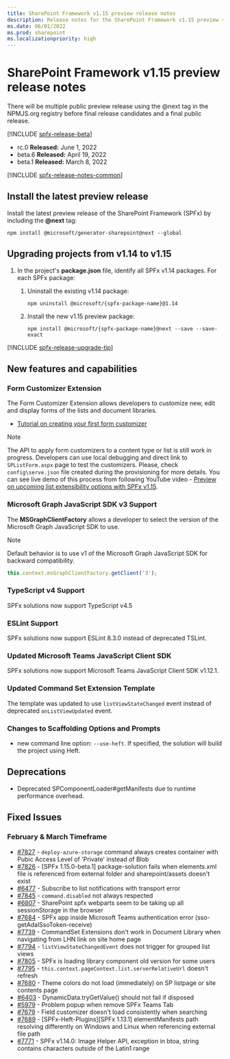 ```yaml
---
title: SharePoint Framework v1.15 preview release notes
description: Release notes for the SharePoint Framework v1.15 preview release
ms.date: 06/01/2022
ms.prod: sharepoint
ms.localizationpriority: high
---
```

# SharePoint Framework v1.15 preview release notes

There will be multiple public preview release using the @next tag in the NPMJS.org registry before final release candidates and a final public release.

[!INCLUDE [spfx-release-beta](../../includes/snippets/spfx-release-beta.md)]

- rc.0 **Released:** June 1, 2022
- beta.6 **Released:** April 19, 2022
- beta.1 **Released:**  March 8, 2022

[!INCLUDE [spfx-release-notes-common](../../includes/snippets/spfx-release-notes-common.md)]

## Install the latest preview release

Install the latest preview release of the SharePoint Framework (SPFx) by including the **@next** tag:

```console
npm install @microsoft/generator-sharepoint@next --global
```

## Upgrading projects from v1.14 to v1.15

1. In the project's **package.json** file, identify all SPFx v1.14 packages. For each SPFx package:
    1. Uninstall the existing v1.14 package:

        ```console
        npm uninstall @microsoft/{spfx-package-name}@1.14
        ```

    2. Install the new v1.15 preview package:

        ```console
        npm install @microsoft/{spfx-package-name}@next --save --save-exact
        ```

[!INCLUDE [spfx-release-upgrade-tip](../../includes/snippets/spfx-release-upgrade-tip.md)]

## New features and capabilities

### Form Customizer Extension

The Form Customizer Extension allows developers to customize new, edit and display forms of the lists and document libraries. 

* [Tutorial on creating your first form customizer](extensions/get-started/building-form-customizer.md)

> [!NOTE]
> The API to apply form customizers to a content type or list is still work in progress. 
> Developers can use local debugging and direct link to `SPListForm.aspx` page to test the customizers.
> Please, check `config\serve.json` file created during the provisioning for more details.
> You can see live demo of this process from following YouTube video - [Preview on upcoming list extensibility options with SPFx v1.15](https://www.youtube.com/watch?v=90DWB9hjo-k).

### Microsoft Graph JavaScript SDK v3 Support

The **MSGraphClientFactory** allows a developer to select the version of the Microsoft Graph JavaScript SDK to use.

> [!NOTE]
> Default behavior is to use v1 of the Microsoft Graph JavaScript SDK for backward compatibility.

```typescript
this.context.msGraphClientFactory.getClient('3');
```

### TypeScript v4 Support

SPFx solutions now support TypeScript v4.5

### ESLint Support

SPFx solutions now support ESLint 8.3.0 instead of deprecated TSLint.

### Updated Microsoft Teams JavaScript Client SDK

SPFx solutions now support Microsoft Teams JavaScript Client SDK v1.12.1.

### Updated Command Set Extension Template

The template was updated to use `listViewStateChanged` event instead of deprecated `onListViewUpdated` event.

### Changes to Scaffolding Options and Prompts

- new command line option: `--use-heft`. If specified, the solution will build the project using Heft.

## Deprecations

- Deprecated SPComponentLoader#getManifests due to runtime performance overhead.

## Fixed Issues

### February & March Timeframe

- [#7827](https://github.com/SharePoint/sp-dev-docs/issues/7827) - `deploy-azure-storage` command always creates container with Pubic Access Level of 'Private' instead of Blob
- [#7826](https://github.com/SharePoint/sp-dev-docs/issues/7826) - [SPFx 1.15.0-beta.1] package-solution fails when elements.xml file is referenced from external folder and sharepoint/assets doesn't exist
- [#6477](https://github.com/SharePoint/sp-dev-docs/issues/6477) - Subscribe to list notifications with transport error
- [#7845](https://github.com/SharePoint/sp-dev-docs/issues/7845) - `command.disabled` not always respected
- [#6807](https://github.com/SharePoint/sp-dev-docs/issues/6807) - SharePoint spfx webparts seem to be taking up all sessionStorage in the browser
- [#7684](https://github.com/SharePoint/sp-dev-docs/issues/7684) - SPFx app inside Microsoft Teams authentication error (sso-getAdalSsoToken-receive)
- [#7739](https://github.com/SharePoint/sp-dev-docs/issues/7739) - CommandSet Extensions don't work in Document Library when navigating from LHN link on site home page
- [#7794](https://github.com/SharePoint/sp-dev-docs/issues/7794) - `listViewStateChangedEvent` does not trigger for grouped list views
- [#7805](https://github.com/SharePoint/sp-dev-docs/issues/7805) - SPFx is loading library component old version for some users
- [#7795](https://github.com/SharePoint/sp-dev-docs/issues/7795) - `this.context.pageContext.list.serverRelativeUrl` doesn't refresh
- [#7680](https://github.com/SharePoint/sp-dev-docs/issues/7680) - Theme colors do not load (immediately) on SP listpage or site contents page
- [#6403](https://github.com/SharePoint/sp-dev-docs/issues/6403) - DynamicData.tryGetValue() should not fail if disposed
- [#5979](https://github.com/SharePoint/sp-dev-docs/issues/5979) - Problem popup when remove SPFx Teams Tab
- [#7679](https://github.com/SharePoint/sp-dev-docs/issues/7679) - Field customizer doesn't load consistently when searching
- [#7689](https://github.com/SharePoint/sp-dev-docs/issues/7689) - [SPFx-Heft-Plugins][SPFx 1.13.1] elementManifests path resolving differently on Windows and Linux when referencing external file path
- [#7771](https://github.com/SharePoint/sp-dev-docs/issues/7771) - SPFx v1.14.0: Image Helper API, exception in btoa, string contains characters outside of the Latin1 range

